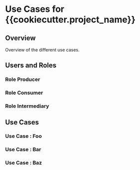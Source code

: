 # Use Cases for {{cookiecutter.project_name}}

## Overview

Overview of the different use cases.

## Users and Roles

### Role Producer

### Role Consumer

### Role Intermediary

## Use Cases

### Use Case : Foo

### Use Case : Bar

### Use Case : Baz
